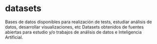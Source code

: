 # datasets
Bases de datos disponibles para realización de tests, estudiar análisis de datos, desarrollar visualizaciones, etc
Datasets obtenidos de fuentes abiertas para estudio y/o trabajos de análisis de datos e Inteligencia Artificial.
